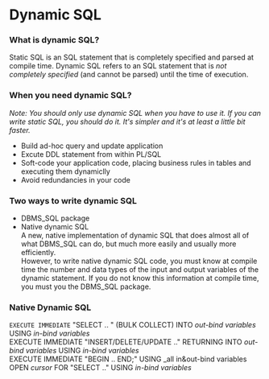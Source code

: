 # Dynamic SQL
### What is dynamic SQL?
Static SQL is an SQL statement that is completely specified and parsed at compile time.
Dynamic SQL refers to an SQL statement that is *not completely specified* (and cannot be parsed) until the time of execution.

### When you need dynamic SQL?
_Note: You should only use dynamic SQL when you have to use it. If you can write static SQL, you should do it. It's simpler and it's at least a little bit faster._

* Build ad-hoc query and update application
* Excute DDL statement from within PL/SQL
* Soft-code your application code, placing business rules in tables and executing them dynamiclly
* Avoid redundancies in your code

### Two ways to write dynamic SQL
* DBMS_SQL package
* Native dynamic SQL  
A new, native implementation of dynamic SQL that does almost all of what DBMS_SQL can do, but much more easily and usually more efficiently.  
However, to write native dynamic SQL code, you must know at compile time the number and data types of the input and output variables of the dynamic statement. If you do not know this information at compile time, you must you the DBMS_SQL package.

### Native Dynamic SQL
`EXECUTE IMMEDIATE` "SELECT .. " (BULK COLLECT) INTO _out-bind variables_ USING _in-bind variables_  
EXECUTE IMMEDIATE "INSERT/DELETE/UPDATE .." RETURNING INTO _out-bind variables_ USING _in-bind variables_  
EXECUTE IMMEDIATE "BEGIN .. END;" USING _all in&out-bind variables  
OPEN _cursor_ FOR "SELECT .." USING _in-bind variables_
